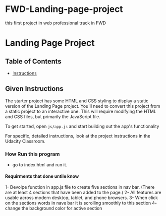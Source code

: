# FWD-Landing-page-project
this first project in web professional track in FWD 
# Landing Page Project

## Table of Contents

* [Instructions](#instructions)

## Given Instructions

The starter project has some HTML and CSS styling to display a static version of the Landing Page project. You'll need to convert this project from a static project to an interactive one. This will require modifying the HTML and CSS files, but primarily the JavaScript file.

To get started, open `js/app.js` and start building out the app's functionality

For specific, detailed instructions, look at the project instructions in the Udacity Classroom.
### How Run this program
* go to index.html and run it.

#### Requirments that done untile know
1- Devolpe function in app.js file to create five sections in nav bar.
    (There are at least 4 sections that have been added to the page.)
2- All features are usable across modern desktop, tablet, and phone browsers.
3- When click on the sections words in nave bar it is scrolling smoothly to this section
4- change the background color for active section
